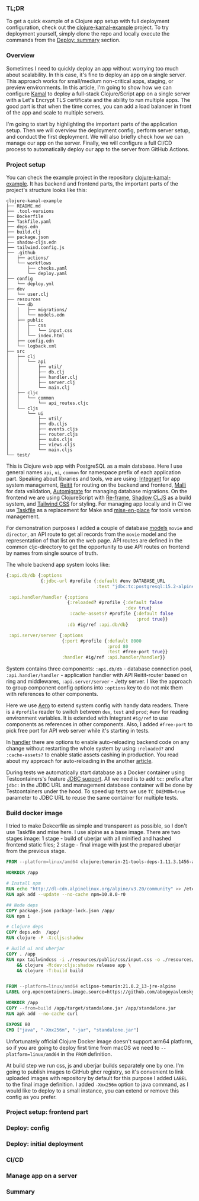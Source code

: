 ### TL;DR

To get a quick example of a Clojure app setup with full deployment configuration, 
check out the [clojure-kamal-example](https://github.com/abogoyavlensky/clojure-kamal-example) 
project. To try deployment yourself, simply clone the repo and locally execute 
the commands from the [Deploy: summary](https://github.com/abogoyavlensky/clojure-kamal-example/tree/master?tab=readme-ov-file#deploy-summary)
section.

### Overview

Sometimes I need to quickly deploy an app without worrying 
too much about scalability. In this case, it's fine to deploy an app on
a single server. This approach works for small/medium non-critical apps,
staging, or preview environments. In this article, 
I'm going to show how we can configure [Kamal](https://kamal-deploy.org/) to deploy 
a full-stack Clojure/Script app on a single server with a Let's Encrypt TLS certificate and the 
ability to run multiple apps. The good part is that when the time comes, 
you can add a load balancer in front of the app and scale 
to multiple servers.

I'm going to start by highlighting the important parts of 
the application setup. Then we will overview 
the deployment config, perform server setup, and conduct the first deployment.
We will also briefly check how we can manage our app on the server. 
Finally, we will configure a full CI/CD process to automatically deploy 
our app to the server from GitHub Actions.  

### Project setup

You can check the example project in the repository [clojure-kamal-example](https://github.com/abogoyavlensky/clojure-kamal-example).
It has backend and frontend parts, the important parts of the project's structure
looks like this:

```text
clojure-kamal-example
├── README.md
├── .tool-versions
├── Dockerfile
├── Taskfile.yaml
├── deps.edn
├── build.clj
├── package.json
├── shadow-cljs.edn
├── tailwind.config.js
├── .github
│   ├── actions/
│   └── workflows
│       ├── checks.yaml
│       └── deploy.yaml
├── config
│   └── deploy.yml
├── dev
│   └── user.clj
├── resources
│   └── db
│   │   ├── migrations/
│   │   └── models.edn
│   ├── public
│   │   ├── css
│   │   │   └── input.css
│   │   └── index.html
│   ├── config.edn
│   └── logback.xml
├── src
│   ├── clj
│   │   └── api
│   │       ├── util/
│   │       ├── db.clj 
│   │       ├── handler.clj 
│   │       ├── server.clj 
│   │       └── main.clj 
│   ├── cljc
│   │   └── common
│   │       └── api_routes.cljc
│   └── cljs
│       └── ui
│           ├── util/
│           ├── db.cljs
│           ├── events.cljs
│           ├── router.cljs
│           ├── subs.cljs
│           ├── views.cljs
│           └── main.cljs
└── test/
```

This is Clojure web app with PostgreSQL as a main database. 
Here I use general names `api`, `ui`, `common` for namespace prefix of each application part.
Speaking about libraries and tools, we are using: [Integrant](https://github.com/weavejester/integrant) for app system management, 
[Reitit](https://github.com/metosin/reitit) for routing on the backend and frontend, 
[Malli](https://github.com/metosin/malli) for data validation, [Automigrate](https://github.com/abogoyavlensky/automigrate) for managing database migrations. 
On the frontend we are using ClojureScript with [Re-frame](https://github.com/day8/re-frame), [Shadow CLJS](https://github.com/thheller/shadow-cljs) as a build system, and [Tailwind CSS](https://tailwindcss.com/) for styling.
For managing app locally and in CI we use [Taskfile](https://taskfile.dev/) as a replacement for Make and [mise-en-place](https://mise.jdx.dev/) for tools version management.

For demonstration purposes I added a couple of database [models](https://github.com/abogoyavlensky/clojure-kamal-example/blob/master/resources/db/models.edn) `movie` and `director`, an API route 
to get all records from the `movie` model and the representation of that list on the web page.
API routes are defined in the common cljc-directory to get the opportunity to use 
API routes on frontend by names from single source of truth. 

The whole backend app system looks like:

```clojure
{:api.db/db {:options 
             {:jdbc-url #profile {:default #env DATABASE_URL
                                  :test "jdbc:tc:postgresql:15.2-alpine3.17:///testdb?TC_DAEMON=true"}}}

 :api.handler/handler {:options 
                       {:reloaded? #profile {:default false
                                             :dev true}
                        :cache-assets? #profile {:default false
                                                 :prod true}}
                       :db #ig/ref :api.db/db}

 :api.server/server {:options 
                     {:port #profile {:default 8000
                                      :prod 80
                                      :test #free-port true}}
                     :handler #ig/ref :api.handler/handler}}
```

System contains three components: `:api.db/db` - database connection pool,
`:api.handler/handler` - application handler with API Reitit-router based on ring and middlewares,
`:api.server/server` - Jetty server. I like the approach to group component config options into `:options` key 
to do not mix them with references to other components.

Here we use [Aero](https://github.com/juxt/aero) to extend system config with handy data readers.
There is a `#profile` reader to switch between `dev`, `test` and `prod`; 
`#env` for reading environment variables. It is extended with Integrant `#ig/ref` to use components 
as references in other components. Also, I added `#free-port` to pick free port for
API web server while it's starting in tests. 

In [handler](https://github.com/abogoyavlensky/clojure-kamal-example/blob/master/src/clj/api/handler.clj) there are options to enable auto-reloading backend code on any change without restarting the whole system
by using `:reloaded?` and `:cache-assets?` to enable static assets cashing in production. 
You read about my approach for auto-reloading in the another [article](https://bogoyavlensky.com/blog/auto-reloading-ring/). 

During tests we automatically start database as a Docker container using Testcontainers's
feature [JDBC support](https://java.testcontainers.org/modules/databases/jdbc/#using-postgresql).
All we need is to add `tc:` prefix after `jdbc:` in the JDBC URL 
and management database container will be done by Testcontainers under the hood.
To speed up tests we use `TC_DAEMON=true` parameter to JDBC URL to reuse the same
container for multiple tests.

### Build docker image

I tried to make Dokcerfile as simple and transparent as possible,
so I don't use Taskfile and mise here. I use alpine as a base image. 
There are two stages image: 1 stage - build of uberjar with all minified and hashed frontend static files;
2 stage - final image with just the prepared uberjar from the previous stage.  

```dockerfile
FROM --platform=linux/amd64 clojure:temurin-21-tools-deps-1.11.3.1456-alpine AS build

WORKDIR /app

# Install npm
RUN echo "http://dl-cdn.alpinelinux.org/alpine/v3.20/community" >> /etc/apk/repositories
RUN apk add --update --no-cache npm=10.8.0-r0

## Node deps
COPY package.json package-lock.json /app/
RUN npm i

# Clojure deps
COPY deps.edn  /app/
RUN clojure -P -X:cljs:shadow

# Build ui and uberjar
COPY . /app
RUN npx tailwindcss -i ./resources/public/css/input.css -o ./resources/public/css/output-prod.css --minify \
    && clojure -M:dev:cljs:shadow release app \
    && clojure -T:build build


FROM --platform=linux/amd64 eclipse-temurin:21.0.2_13-jre-alpine
LABEL org.opencontainers.image.source=https://github.com/abogoyavlensky/clojure-kamal-example

WORKDIR /app
COPY --from=build /app/target/standalone.jar /app/standalone.jar
RUN apk add --no-cache curl

EXPOSE 80
CMD ["java", "-Xmx256m", "-jar", "standalone.jar"]
```

Unfortunately official Clojure Docker image doesn't support arm64 platform, 
so if you are going to deploy first time from macOS we need to `--platform=linux/amd64`
in the `FROM` definition.

At build step we run css, js and uberjar builds separately one by one. 
I'm going to publish images to GitHub ghcr registry, so it's convenient to 
link uploaded images with repository by default for this purpose I added `LABEL`
to the final image definition. I added `-Xmx256m` option to java command, 
as I would like to deploy to a small instance, you can extend or remove this config
as you prefer.

### Project setup: frontend part

### Deploy: config



### Deploy: initial deployment 

### CI/CD

### Manage app on a server

### Summary

